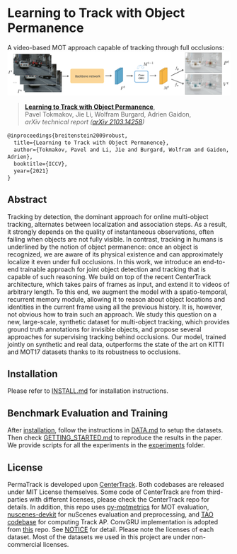 # Learning to Track with Object Permanence
A video-based MOT approach capable of tracking through full occlusions:
![](readme/method.png)
> [**Learning to Track with Object Permanence**](https://arxiv.org/pdf/2103.14258.pdf),            
> Pavel Tokmakov, Jie Li, Wolfram Burgard, Adrien Gaidon,        
> *arXiv technical report ([arXiv 2103.14258](https://arxiv.org/pdf/2103.14258.pdf))*  


    @inproceedings{breitenstein2009robust,
      title={Learning to Track with Object Permanence},
      author={Tokmakov, Pavel and Li, Jie and Burgard, Wolfram and Gaidon, Adrien},
      booktitle={ICCV},
      year={2021}
    }

## Abstract
Tracking by detection, the dominant approach for online multi-object tracking, alternates between localization and association steps. As a result, it strongly depends on the quality of instantaneous observations, often failing when objects are not fully visible. In contrast, tracking in humans is underlined by the notion of object permanence: once an object is recognized, we are aware of its physical existence and can approximately localize it even under full occlusions. In this work, we introduce an end-to-end trainable approach for joint object detection and tracking that is capable of such reasoning. We build on top of the recent CenterTrack architecture, which takes pairs of frames as input, and extend it to videos of arbitrary length. To this end, we augment the model with a spatio-temporal, recurrent memory module, allowing it to reason about object locations and identities in the current frame using all the previous history. It is, however, not obvious how to train such an approach. We study this question on a new, large-scale, synthetic dataset for multi-object tracking, which provides ground truth annotations for invisible objects, and propose several approaches for supervising tracking behind occlusions. Our model, trained jointly on synthetic and real data, outperforms the state of the art on KITTI and MOT17 datasets thanks to its robustness to occlusions.

## Installation

Please refer to [INSTALL.md](readme/INSTALL.md) for installation instructions.

## Benchmark Evaluation and Training

After [installation](readme/INSTALL.md), follow the instructions in [DATA.md](readme/DATA.md) to setup the datasets. Then check [GETTING_STARTED.md](readme/GETTING_STARTED.md) to reproduce the results in the paper.
We provide scripts for all the experiments in the [experiments](experiments) folder.

## License

PermaTrack is developed upon [CenterTrack](https://github.com/xingyizhou/CenterTrack). Both codebases are released under MIT License themselves. Some code of CenterTrack are from third-parties with different licenses, please check the CenterTrack repo for details. In addition, this repo uses [py-motmetrics](https://github.com/cheind/py-motmetrics) for MOT evaluation, [nuscenes-devkit](https://github.com/nutonomy/nuscenes-devkit) for nuScenes evaluation and preprocessing, and [TAO codebase](https://github.com/TAO-Dataset/tao) for computing Track AP. ConvGRU implementation is adopted from [this](https://github.com/happyjin/ConvGRU-pytorch) repo. See [NOTICE](NOTICE) for detail. Please note the licenses of each dataset. Most of the datasets we used in this project are under non-commercial licenses.

